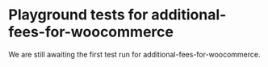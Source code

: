 # Playground tests for additional-fees-for-woocommerce
We are still awaiting the first test run for additional-fees-for-woocommerce.
